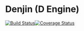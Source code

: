 # Denjin (D Engine)
[![Build Status](https://travis-ci.org/storm20200/Denjin.svg?branch=master)](https://travis-ci.org/storm20200/Denjin)[![Coverage Status](https://coveralls.io/repos/github/storm20200/Denjin/badge.svg)](https://coveralls.io/github/storm20200/Denjin)